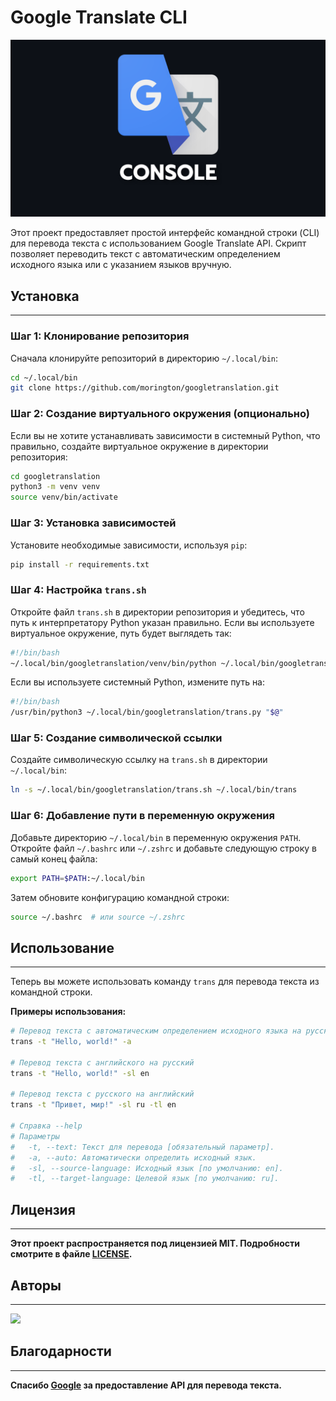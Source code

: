 # Google Translate CLI

![googletranslate_logo.png](googletranslate_logo.png)

Этот проект предоставляет простой интерфейс командной строки (CLI) для перевода текста с использованием Google Translate API. Скрипт позволяет переводить текст с автоматическим определением исходного языка или с указанием языков вручную.

## Установка

---

### Шаг 1: Клонирование репозитория

Сначала клонируйте репозиторий в директорию `~/.local/bin`:

```bash
cd ~/.local/bin
git clone https://github.com/morington/googletranslation.git
```

### Шаг 2: Создание виртуального окружения (опционально)

Если вы не хотите устанавливать зависимости в системный Python, что правильно,
создайте виртуальное окружение в директории репозитория:

```bash
cd googletranslation
python3 -m venv venv
source venv/bin/activate
```

### Шаг 3: Установка зависимостей

Установите необходимые зависимости, используя `pip`:

```bash
pip install -r requirements.txt
```

### Шаг 4: Настройка `trans.sh`

Откройте файл `trans.sh` в директории репозитория и убедитесь, 
что путь к интерпретатору Python указан правильно. Если вы 
используете виртуальное окружение, путь будет выглядеть так:

```bash
#!/bin/bash
~/.local/bin/googletranslation/venv/bin/python ~/.local/bin/googletranslation/trans.py "$@"
```

Если вы используете системный Python, измените путь на:

```bash
#!/bin/bash
/usr/bin/python3 ~/.local/bin/googletranslation/trans.py "$@"
```

### Шаг 5: Создание символической ссылки

Создайте символическую ссылку на `trans.sh` в директории `~/.local/bin`:

```bash
ln -s ~/.local/bin/googletranslation/trans.sh ~/.local/bin/trans
```

### Шаг 6: Добавление пути в переменную окружения

Добавьте директорию `~/.local/bin` в переменную окружения `PATH`.
Откройте файл `~/.bashrc` или `~/.zshrc` и добавьте следующую строку в самый конец файла:

```bash
export PATH=$PATH:~/.local/bin
```

Затем обновите конфигурацию командной строки:

```bash
source ~/.bashrc  # или source ~/.zshrc
```

## Использование

---
Теперь вы можете использовать команду `trans` для перевода текста из командной строки.

**Примеры использования:**

```bash
# Перевод текста с автоматическим определением исходного языка на русский
trans -t "Hello, world!" -a

# Перевод текста с английского на русский
trans -t "Hello, world!" -sl en

# Перевод текста с русского на английский
trans -t "Привет, мир!" -sl ru -tl en

# Справка --help
# Параметры
#   -t, --text: Текст для перевода [обязательный параметр].
#   -a, --auto: Автоматически определить исходный язык.
#   -sl, --source-language: Исходный язык [по умолчанию: en].
#   -tl, --target-language: Целевой язык [по умолчанию: ru].
```

## Лицензия

---
**Этот проект распространяется под лицензией MIT. Подробности смотрите в файле [LICENSE](LICENSE).**

## Авторы

---
<a href="https://github.com/morington/googletranslate/graphs/contributors">
  <img src="https://contrib.rocks/image?repo=morington/googletranslate"/>
</a>

## Благодарности

---
**Спасибо [Google](https://google.com) за предоставление API для перевода текста.**